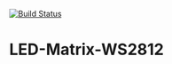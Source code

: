 [![Build Status](https://travis-ci.org/elSaxoo/LED-Matrix-WS2812.svg?branch=master)](https://travis-ci.org/elSaxoo/LED-Matrix-WS2812)
# LED-Matrix-WS2812
